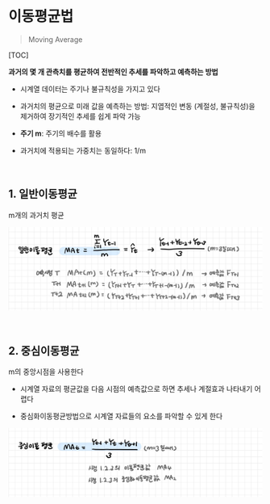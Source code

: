 # 이동평균법

> Moving Average

[TOC]

**과거의 몇 개 관측치를 평균하여 전반적인 추세를 파악하고 예측하는 방법**

- 시계열 데이터는 주기나 불규칙성을 가지고 있다

- 과거치의 평균으로 미래 값을 예측하는 방법: 지엽적인 변동 (계절성, 불규칙성)을 제거하여 장기적인 추세를 쉽게 파악 가능 
- **주기 m**: 주기의 배수를 활용

- 과거치에 적용되는 가중치는 동일하다: 1/m

<br>

## 1. 일반이동평균

m개의 과거치 평균

![일반이동평균](README.assets/일반이동평균.jpg)

<br>

## 2. 중심이동평균

m의 중앙시점을 사용한다

- 시계열 자료의 평균값을 다음 시점의 예측값으로 하면 추세나 계절효과 나타내기 어렵다

- 중심화이동평균방법으로 시계열 자료들의 요소를 파악할 수 있게 한다

![중심이동평균](README.assets/중심이동평균.jpg)